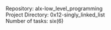 Repository: alx-low_level_programming                                                                        
Project Directory: 0x12-singly_linked_list                                                                   
Number of tasks: six(6)  
